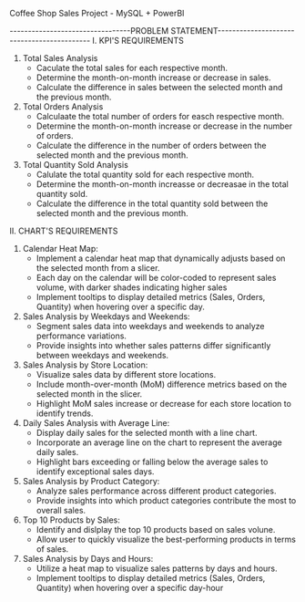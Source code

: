 Coffee Shop Sales Project - MySQL + PowerBI

---------------------------------PROBLEM STATEMENT-------------------------------------------
I. KPI'S REQUIREMENTS
  1. Total Sales Analysis
     - Caculate the total sales for each respective month.
     - Determine the month-on-month increase or decrease in sales.
     - Calculate the difference in sales between the selected month and the previous month.
  2. Total Orders Analysis
     - Calculaate the total number of orders for easch respective month.
     - Determine the month-on-month increase or decrease in the number of orders.
     - Calculate the difference in the number of orders between the selected month and the previous month.
  3. Total Quantity Sold Analysis
     - Calulate the total quantity sold for each respective month.
     - Determine the month-on-month increasse or decreasae in the total quantity sold.
     - Calculate the difference in the total quantity sold between the selected month and the previous month.


II.  CHART'S REQUIREMENTS
  1. Calendar Heat Map:
     - Implement a calendar heat map that dynamically adjusts based on the selected month from a slicer.
     - Each day on the calendar will be color-coded to represent sales volume, with darker shades indicating higher sales
     - Implement tooltips to display detailed metrics (Sales, Orders, Quantity) when hovering over a specific day.
  2. Sales Analysis by Weekdays and Weekends:
     - Segment sales data into weekdays and weekends to analyze performance variations.
     - Provide insights into whether sales patterns differ significantly between weekdays and weekends.
  3. Sales Analysis by Store Location:
     - Visualize sales data by different store locations.
     - Include month-over-month (MoM) difference metrics based on the selected month in the slicer.
     - Highlight MoM sales increase or decrease for each store location to identify trends.
  4. Daily Sales Analysis with Average Line:
     - Display daily sales for the selected month with a line chart.
     - Incorporate an average line on the chart to represent the average daily sales.
     - Highlight bars exceeding or falling below the average sales to identify exceptional sales days.
  5. Sales Analysis by Product Category:
     - Analyze sales performance across different product categories.
     - Provide insights into which product categories contribute the most to overall sales.
  6. Top 10 Products by Sales:
     - Identify and dislplay the top 10 products based on sales volune.
     - Allow user to quickly visualize the best-performing products in terms of sales.
  7. Sales Analysis by Days and Hours:
     - Utilize a heat map to visualize sales patterns by days and hours.
     - Implement tooltips to display detailed metrics (Sales, Orders, Quantity) when hovering over a specific day-hour

